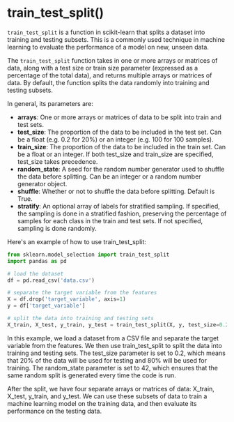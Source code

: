 # train_test_split()

`train_test_split` is a function in scikit-learn that splits a dataset into training and testing subsets. This is a commonly used technique in machine learning to evaluate the performance of a model on new, unseen data.

The `train_test_split` function takes in one or more arrays or matrices of data, along with a test size or train size parameter (expressed as a percentage of the total data), and returns multiple arrays or matrices of data. By default, the function splits the data randomly into training and testing subsets.

In general, its parameters are:

- **arrays**: One or more arrays or matrices of data to be split into train and test sets.
- **test_size**: The proportion of the data to be included in the test set. Can be a float (e.g. 0.2 for 20%) or an integer (e.g. 100 for 100 samples).
- **train_size**: The proportion of the data to be included in the train set. Can be a float or an integer. If both test_size and train_size are specified, test_size takes precedence.
- **random_state**: A seed for the random number generator used to shuffle the data before splitting. Can be an integer or a random number generator object.
- **shuffle**: Whether or not to shuffle the data before splitting. Default is True.
- **stratify**: An optional array of labels for stratified sampling. If specified, the sampling is done in a stratified fashion, preserving the percentage of samples for each class in the train and test sets. If not specified, sampling is done randomly.

Here's an example of how to use train_test_split:

```python
from sklearn.model_selection import train_test_split
import pandas as pd

# load the dataset
df = pd.read_csv('data.csv')

# separate the target variable from the features
X = df.drop('target_variable', axis=1)
y = df['target_variable']

# split the data into training and testing sets
X_train, X_test, y_train, y_test = train_test_split(X, y, test_size=0.2, random_state=42)
```

In this example, we load a dataset from a CSV file and separate the target variable from the features. We then use train_test_split to split the data into training and testing sets. The test_size parameter is set to 0.2, which means that 20% of the data will be used for testing and 80% will be used for training. The random_state parameter is set to 42, which ensures that the same random split is generated every time the code is run.

After the split, we have four separate arrays or matrices of data: X_train, X_test, y_train, and y_test. We can use these subsets of data to train a machine learning model on the training data, and then evaluate its performance on the testing data.

